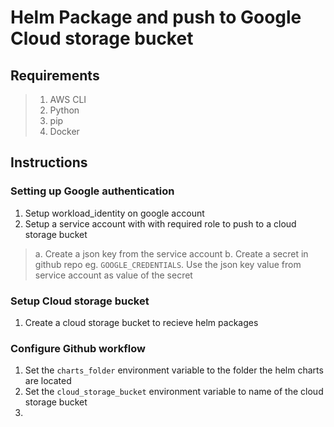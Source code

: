 # Helm Package and push to Google Cloud storage bucket

## Requirements
> 1. AWS CLI
> 3. Python
> 4. pip
> 5. Docker


## Instructions

### Setting up Google authentication
1. Setup workload_identity on google account 
2. Setup a service account with with required role to push to a cloud storage bucket
>  a. Create a json key from the service account 
>  b. Create a secret in github repo eg. `GOOGLE_CREDENTIALS`. Use the json key value from service account as value of the secret

### Setup Cloud storage bucket
1. Create a cloud storage bucket to recieve helm packages

### Configure Github workflow
1. Set the `charts_folder` environment variable to the folder the helm charts are located
2. Set the `cloud_storage_bucket` environment variable to name of the cloud storage bucket
3. 




